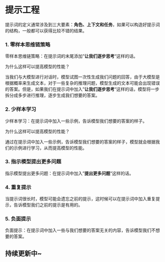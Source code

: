 # 提示工程

提示词的定义通常涉及到三大要素：**角色、上下文和任务**，如果可以构造好提示词的结构，一般都可以获得比较不错的结果。

### 1. 零样本思维链策略

零样本思维链策略：在提示词的末尾添加”**让我们逐步思考**“这样的话。

为什么这样可以提高模型的性能？

当我们与大模型进行对话时，模型试图一次性生成我们问题的回答，由于大模型是根据概率来生成文本，对于一些复杂的推理问题，模型生成的文本可能会出现错误的答案。但是，如果我们在提示词中加入”**让我们逐步思考**“这样的话，模型将一步拆分成多步进行推理，逐步生成我们想要的答案。

### 2. 少样本学习

少样本学习：在提示词中加入一些示例，告诉模型我们想要的答案的样子。

为什么这样可以提高模型的性能？

通过在提示词中加入一些示例，告诉模型我们想要的答案的样子，模型就会根据我们的示例进行学习，从而提高模型的性能。

### 3. 指示模型提出更多问题

指示模型提出更多问题：在提示词中加入”**提出更多问题**“这样的话。

### 4. 重复提示

当提示词很长时，模型可能会遗忘之前的提示，这时候可以在提示词中加入重复提示，告诉模型我们之前的提示是有用的。

### 5. 负面提示

负面提示：在提示词中加入一些与我们想要的答案无关的内容，告诉模型我们不想要的答案。


## 持续更新中~